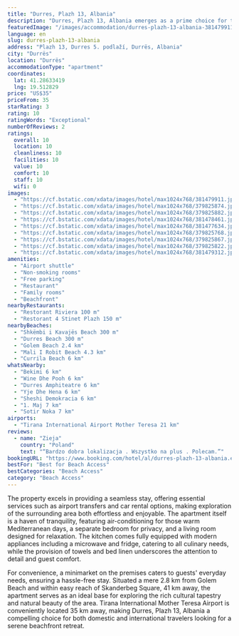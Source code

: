 ```yaml
---
title: "Durres, Plazh 13, Albania"
description: "Durres, Plazh 13, Albania emerges as a prime choice for travelers seeking the perfect blend of comfort and convenience, located just a stone's throw away from the pristine shores of Durres Beach and Shkëmbi i Kavajës Beach."
featuredImage: "/images/accommodation/durres-plazh-13-albania-381479911.jpg"
language: en
slug: durres-plazh-13-albania
address: "Plazh 13, Durres 5. podlaží, Durrës, Albania"
city: "Durrës"
location: "Durrës"
accommodationType: "apartment"
coordinates:
  lat: 41.28633419
  lng: 19.512829
price: "US$35"
priceFrom: 35
starRating: 3
rating: 10
ratingWords: "Exceptional"
numberOfReviews: 2
ratings:
  overall: 10
  location: 10
  cleanliness: 10
  facilities: 10
  value: 10
  comfort: 10
  staff: 10
  wifi: 0
images:
  - "https://cf.bstatic.com/xdata/images/hotel/max1024x768/381479911.jpg?k=4661175605f62f1cc60d271c54f9f5e77f845779db3b92a80c512cea73a6b0d2&o=&hp=1"
  - "https://cf.bstatic.com/xdata/images/hotel/max1024x768/379825874.jpg?k=1c0c42d1e6efc9e836d51382ac78cead6942ef26e4a30c3b1d648e1b596b7444&o=&hp=1"
  - "https://cf.bstatic.com/xdata/images/hotel/max1024x768/379825882.jpg?k=9986dfd31e10e0f02bc91caf75470080c9b67db926d9042008c7688b8485a8df&o=&hp=1"
  - "https://cf.bstatic.com/xdata/images/hotel/max1024x768/381478461.jpg?k=784373190027c56c38c2341fe790fe3e842346ac04bb57679030a08ee61fb450&o=&hp=1"
  - "https://cf.bstatic.com/xdata/images/hotel/max1024x768/381477634.jpg?k=a4011539c0c7721e4fa86c134bbf09006333f61fb669b6648f5556e5955a2787&o=&hp=1"
  - "https://cf.bstatic.com/xdata/images/hotel/max1024x768/379825768.jpg?k=789ff3313fec2f43058e365a7a16b513ceca4cd261aa70b803d93019ecf7d146&o=&hp=1"
  - "https://cf.bstatic.com/xdata/images/hotel/max1024x768/379825867.jpg?k=2677ae02401878b2fe5635e9f6f1b916b6e76665b20bc581c24e45050275d17d&o=&hp=1"
  - "https://cf.bstatic.com/xdata/images/hotel/max1024x768/379825822.jpg?k=019a5b2e4a353399eec267df42e2e9052a32cd072e67fed481fb58e4af4c50eb&o=&hp=1"
  - "https://cf.bstatic.com/xdata/images/hotel/max1024x768/381479312.jpg?k=977a25a7f161d34c2285bde2fef828aad8493348ccafe02c4a81dbc2f7fa4205&o=&hp=1"
amenities:
  - "Airport shuttle"
  - "Non-smoking rooms"
  - "Free parking"
  - "Restaurant"
  - "Family rooms"
  - "Beachfront"
nearbyRestaurants:
  - "Restorant Riviera 100 m"
  - "Restorant 4 Stinet Plazh 150 m"
nearbyBeaches:
  - "Shkëmbi i Kavajës Beach 300 m"
  - "Durres Beach 300 m"
  - "Golem Beach 2.4 km"
  - "Mali I Robit Beach 4.3 km"
  - "Currila Beach 6 km"
whatsNearby:
  - "Bekimi 6 km"
  - "Wine Dhe Pooh 6 km"
  - "Durres Amphiteatre 6 km"
  - "Yje Dhe Hena 6 km"
  - "Sheshi Demokracia 6 km"
  - "1. Maj 7 km"
  - "Sotir Noka 7 km"
airports:
  - "Tirana International Airport Mother Teresa 21 km"
reviews:
  - name: "Zieja"
    country: "Poland"
    text: "“Bardzo dobra lokalizacja . Wszystko na plus . Polecam.”"
bookingURL: "https://www.booking.com/hotel/al/durres-plazh-13-albania.en-gb.html?aid=8035640"
bestFor: "Best for Beach Access"
bestCategories: "Beach Access"
category: "Beach Access"
---
```


The property excels in providing a seamless stay, offering essential services such as airport transfers and car rental options, making exploration of the surrounding area both effortless and enjoyable. The apartment itself is a haven of tranquility, featuring air-conditioning for those warm Mediterranean days, a separate bedroom for privacy, and a living room designed for relaxation. The kitchen comes fully equipped with modern appliances including a microwave and fridge, catering to all culinary needs, while the provision of towels and bed linen underscores the attention to detail and guest comfort.

For convenience, a minimarket on the premises caters to guests' everyday needs, ensuring a hassle-free stay. Situated a mere 2.8 km from Golem Beach and within easy reach of Skanderbeg Square, 41 km away, the apartment serves as an ideal base for exploring the rich cultural tapestry and natural beauty of the area. Tirana International Mother Teresa Airport is conveniently located 35 km away, making Durres, Plazh 13, Albania a compelling choice for both domestic and international travelers looking for a serene beachfront retreat.